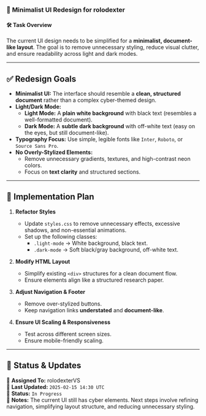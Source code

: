 ### 📄 **Minimalist UI Redesign for rolodexter**  

#### **🛠 Task Overview**  
The current UI design needs to be simplified for a **minimalist, document-like layout**. The goal is to remove unnecessary styling, reduce visual clutter, and ensure readability across light and dark modes.  

---

## ✅ **Redesign Goals**
- **Minimalist UI:** The interface should resemble a **clean, structured document** rather than a complex cyber-themed design.  
- **Light/Dark Mode:**  
  - **Light Mode:** A **plain white background** with black text (resembles a well-formatted document).  
  - **Dark Mode:** A **subtle dark background** with off-white text (easy on the eyes, but still document-like).  
- **Typography Focus:** Use simple, legible fonts like `Inter`, `Roboto`, or `Source Sans Pro`.  
- **No Overly-Stylized Elements:**  
  - Remove unnecessary gradients, textures, and high-contrast neon colors.  
  - Focus on **text clarity** and structured sections.  

---

## 🎨 **Implementation Plan**
1. **Refactor Styles**  
   - Update `styles.css` to remove unnecessary effects, excessive shadows, and non-essential animations.  
   - Set up the following classes:  
     - `.light-mode` → White background, black text.  
     - `.dark-mode` → Soft black/gray background, off-white text.  

2. **Modify HTML Layout**  
   - Simplify existing `<div>` structures for a clean document flow.  
   - Ensure elements align like a structured research paper.  

3. **Adjust Navigation & Footer**  
   - Remove over-stylized buttons.  
   - Keep navigation links **understated** and **document-like**.  

4. **Ensure UI Scaling & Responsiveness**  
   - Test across different screen sizes.  
   - Ensure mobile-friendly scaling.  

---

## 🔄 **Status & Updates**  
📌 **Assigned To:** rolodexterVS  
📅 **Last Updated:** `2025-02-15 14:30 UTC`  
🔄 **Status:** `In Progress`  
💬 **Notes:** The current UI still has cyber elements. Next steps involve refining navigation, simplifying layout structure, and reducing unnecessary styling.

